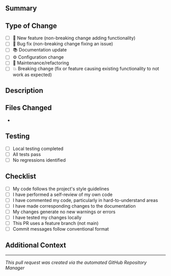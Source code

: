 ## Summary
<!-- Brief description of changes -->

## Type of Change
<!-- Mark the relevant option with an "x" -->
- [ ] 🚀 New feature (non-breaking change adding functionality)
- [ ] 🐛 Bug fix (non-breaking change fixing an issue)
- [ ] 📚 Documentation update
- [ ] ⚙️ Configuration change
- [ ] 🔧 Maintenance/refactoring
- [ ] 💥 Breaking change (fix or feature causing existing functionality to not work as expected)

## Description
<!-- Detailed description of the changes -->

## Files Changed
<!-- List of modified files -->
- 

## Testing
<!-- Describe testing performed -->
- [ ] Local testing completed
- [ ] All tests pass
- [ ] No regressions identified

## Checklist
<!-- Ensure all items are checked before submitting -->
- [ ] My code follows the project's style guidelines
- [ ] I have performed a self-review of my own code
- [ ] I have commented my code, particularly in hard-to-understand areas
- [ ] I have made corresponding changes to the documentation
- [ ] My changes generate no new warnings or errors
- [ ] I have tested my changes locally
- [ ] This PR uses a feature branch (not main)
- [ ] Commit messages follow conventional format

## Additional Context
<!-- Add any other context, screenshots, or information about the PR here -->

---
*This pull request was created via the automated GitHub Repository Manager*